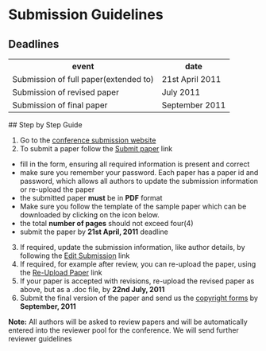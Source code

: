 # Submission Guidelines

## Deadlines

<table class="info" style="width:100%;">
<tr><th>event</th><th>date</th></tr>
<tr ><td>Submission of full paper(extended to)</td><td>21st April 2011</td></tr>  
<tr class="current"><td>Submission of revised paper</td><td>July 2011</td></tr>
<tr><td>Submission of final paper</td><td>September 2011</td></tr> 
</table>
<!--break-->
## Step by Step Guide

1. Go to the [conference submission website](http://conference.4m-association.org)
2. To submit a paper follow the [Submit paper](http://conference.4m-association.org/author/submit.php) link
  * fill in the form, ensuring all required information is present and correct
  * make sure you remember your password. Each paper has a paper id and password, which allows all authors to update the submission information or re-upload the paper
  * the submitted paper **must** be in **PDF** format
  * Make sure you follow the template of the sample paper which can be downloaded by clicking on the icon below. 
  * the total **number of pages** should not exceed four(4)
  * submit the paper by **21st April, 2011** deadline
3. If required, update the submission information, like author details, by following the [Edit Submission](http://conference.4m-association.org/author/edit.php) link
4. If required, for example after review, you can re-upload the paper, using the [Re-Upload Paper](http://conference.4m-association.org/author/upload.php?t=reup) link
5. If your paper is accepted with revisions, re-upload the revised paper as above, but as a .doc file, by **22nd July, 2011**
6. Submit the final version of the paper and send us the [copyright forms](/4m-association/conference/2011/License_Agreement)  by **September, 2011**

**Note:** All authors will be asked to review papers and will be automatically entered into the reviewer pool for the conference. We will send further reviewer guidelines